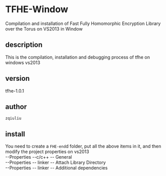 # TFHE-Window
 Compilation and installation of Fast Fully Homomorphic Encryption Library over the Torus on VS2013 in Window

## description
This is the compilation, installation and debugging process of tfhe on windows vs2013

## version
tfhe-1.0.1

## author 
`zqiuliu`

## install
You need to create a `FHE-end`d folder, put all the above items in it, and then modify the project properties on vs2013
</br>
--Properties --c/c++ -- General
</br>
--Properties -- linker -- Attach Library Directory
</br>
--Properties -- linker -- Additional dependencies

